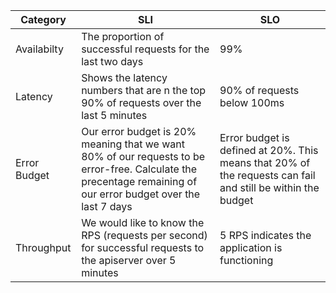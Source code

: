 ﻿| **Category** | **SLI**                                                                                                                                                        | **SLO**                                                                                                     |
|--------------|----------------------------------------------------------------------------------------------------------------------------------------------------------------|-------------------------------------------------------------------------------------------------------------|
| Availabilty  | The proportion of successful requests for the last two days                                                                                                    | 99%                                                                                                         |
| Latency      | Shows the latency numbers that are n the top 90% of requests over the last 5 minutes                                                                           | 90% of requests below 100ms                                                                                 |
| Error Budget | Our error budget is 20% meaning that we want 80% of our requests to be error-free. Calculate the precentage remaining of our error budget over the last 7 days | Error budget is defined at 20%. This means that 20% of the requests can fail and still be within the budget |
| Throughput   | We would like to know the RPS (requests per second) for successful requests to the apiserver over 5 minutes                                                    | 5 RPS indicates the application is functioning                                                              |

